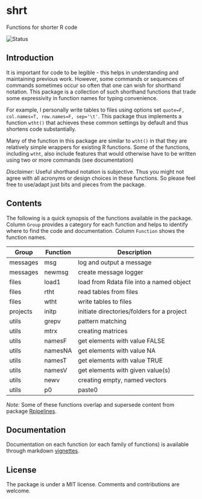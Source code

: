 # shrt
Functions for shorter R code

![Status](https://travis-ci.org/tkonopka/shrt.svg?branch=master)


## Introduction

It is important for code to be legible - this helps in understanding
and maintaining previous work. However, some commands or sequences of 
commands sometimes occur so often that one can wish for shorthand notation. 
This package is a collection of such shorthand functions that trade some
expressivity in function names for typing convenience.

For example, I personally write tables to files using options set 
`quote=F, col.names=T, row.names=F, sep='\t'`. This package thus implements
a function `wtht()` that achieves these common settings by default and thus 
shortens code substantially. 

Many of the function in this package are similar to `wtht()` in that they 
are relatively simple wrappers for existing R functions. Some of the functions, 
including `wtht`, also include features that would otherwise have to be written 
using two or more commands (see documentation)

*Disclaimer:* Useful shorthand notation is subjective. Thus you might not 
agree with all acronyms or design choices in these functions. So please 
feel free to use/adapt just bits and pieces from the package.


## Contents

The following is a quick synopsis of the functions available in the package. 
Column `Group` provides a category for each function and helps to identify where 
to find the code and documentation. Column `Function` shows the function names. 

 Group | Function | Description 
 --- | --- | --- 
 messages | msg | log and output a message 
 messages | newmsg | create message logger 
 files | load1 | load from Rdata file into a named object
 files | rtht | read tables from files 
 files | wtht | write tables to files 
 projects | initp | initiate directories/folders for a project
 utils | grepv | pattern matching 
 utils | mtrx | creating matrices 
 utils | namesF | get elements with value FALSE
 utils | namesNA | get elements with value NA
 utils | namesT | get elements with value TRUE
 utils | namesV | get elements with given value(s)
 utils | newv | creating empty, named vectors 
 utils | p0 | paste0 

*Note:* Some of these functions overlap and supersede content from package 
[Rpipelines](https://github.com/tkonopka/Rpipelines).


## Documentation

Documentation on each function (or each family of functions) is available through 
markdown [vignettes](https://github.com/tkonopka/shrt/tree/master/inst/doc).


## License

The package is under a MIT license. Comments and contributions are welcome. 

